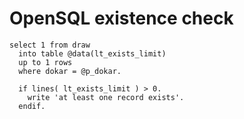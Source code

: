 # OpenSQL existence check

```text
select 1 from draw
  into table @data(lt_exists_limit)
  up to 1 rows
  where dokar = @p_dokar.

  if lines( lt_exists_limit ) > 0.
    write 'at least one record exists'.
  endif.
```

